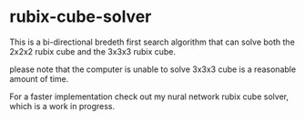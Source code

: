 # rubix-cube-solver

This is a bi-directional bredeth first search algorithm that can solve both the 2x2x2 rubix cube and the 3x3x3 rubix cube.

please note that the computer is unable to solve 3x3x3 cube is a reasonable amount of time.

For a faster implementation check out my nural network rubix cube solver, which is a work in progress.

